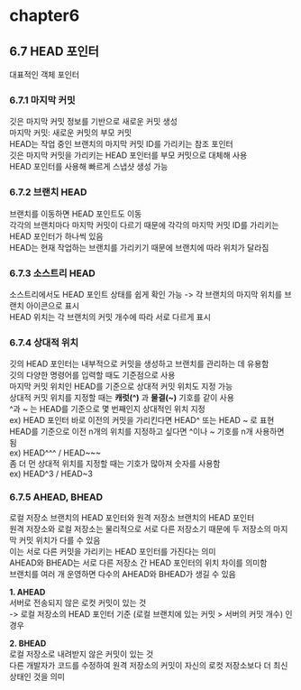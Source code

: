 # chapter6

## 6.7 HEAD 포인터 <br>
대표적인 객체 포인터

### 6.7.1 마지막 커밋<br>
깃은 마지막 커밋 정보를 기반으로 새로운 커밋 생성 <br>
마지막 커밋: 새로운 커밋의 부모 커밋 <br>
HEAD는 작업 중인 브랜치의 마지막 커밋 ID를 가리키는 참조 포인터 <br>
깃은 마지막 커밋을 가리키는 HEAD 포인터를 부모 커밋으로 대체해 사용 <br>
HEAD 포인터를 사용해 빠르게 스냅샷 생성 가능

### 6.7.2 브랜치 HEAD <br>
브랜치를 이동하면 HEAD 포인트도 이동 <br>
각각의 브랜치마다 마지막 커밋이 다르기 때문에 각각의 마지막 커밋 ID를 가리키는 HEAD 포인터가 하나씩 있음 <br>
HEAD는 현재 작업하는 브랜치를 가리키기 때문에 브랜치에 따라 위치가 달라짐 

### 6.7.3 소스트리 HEAD <br>
소스트리에서도 HEAD 포인트 상태를 쉽게 확인 가능 -> 각 브랜치의 마지막 위치를 브랜치 아이콘으로 표시 <br>
HEAD 위치는 각 브랜치의 커밋 개수에 따라 서로 다르게 표시

### 6.7.4 상대적 위치 <br>
깃의 HEAD 포인터는 내부적으로 커밋을 생성하고 브랜치를 관리하는 데 유용함 <br>
깃의 다양한 명령어를 입력할 때도 기준점으로 사용 <br>
마지막 커밋 위치인 HEAD를 기준으로 상대적 커밋 위치도 지정 가능 <br>
상대적 커밋 위치를 지정할 때는 **캐럿(^)** 과 **물결(~)** 기호를 같이 사용 <br> 
^과 ~ 는 HEAD를 기준으로 몇 번째인지 상대적인 위치 지정 <br>
ex) HEAD 포인터 바로 이전의 커밋을 가리킨다면 HEAD^ 또는 HEAD ~ 로 표현 <br>
HEAD를 기준으로 이전 n개의 위치를 지정하고 싶다면 ^이나 ~ 기호를 n개 사용하면 됨 <br>
ex) HEAD^^^ / HEAD~~~ <br>
좀 더 먼 상대적 위치를 지정할 때는 기호가 많아져 숫자를 사용함  <br>
ex) HEAD^3 / HEAD~3 

### 6.7.5 AHEAD, BHEAD <br>
로컬 저장소 브랜치의 HEAD 포인터와 원격 저장소 브랜치의 HEAD 포인터 <br>
원격 저장소와 로컬 저장소는 물리적으로 서로 다른 저장소기 때문에 두 저장소의 마지막 커밋 위치가 다를 수 있음 <br>
이는 서로 다른 커밋을 가리키는 HEAD 포인터를 가진다는 의미 <br>
AHEAD와 BHEAD는 서로 다른 저장소 간 HEAD 포인터의 위치 차이를 의미함 <br>
브랜치를 여러 개 운영하면 다수의 AHEAD와 BHEAD가 생길 수 있음

**1. AHEAD** <br>
서버로 전송되지 않은 로컷 커밋이 있는 것 <br>
-> 로컬 저장소의 HEAD 포인터 기준 (로컬 브랜치에 있는 커밋 > 서버의 커밋 개수) 인 경우

**2. BHEAD** <br>
로컬 저장소로 내려받지 않은 커밋이 있는 것 <br>
다른 개발자가 코드를 수정하여 원격 저장소의 커밋이 자신의 로컷 저장소보다 더 최신 상태인 것을 의미
